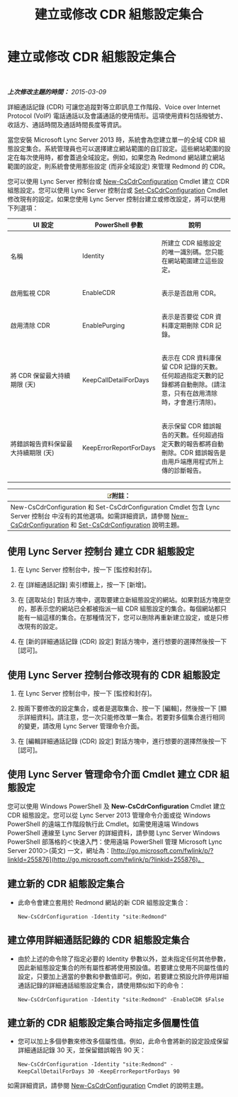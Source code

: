 ﻿---
title: 建立或修改 CDR 組態設定集合
TOCTitle: 建立或修改 CDR 組態設定集合
ms:assetid: c830be5a-2a82-468d-9c46-d3fec0f79fd0
ms:mtpsurl: https://technet.microsoft.com/zh-tw/library/JJ721878(v=OCS.15)
ms:contentKeyID: 49890308
ms.date: 08/10/2015
mtps_version: v=OCS.15
ms.translationtype: HT
---

# 建立或修改 CDR 組態設定集合

 

_**上次修改主題的時間：** 2015-03-09_

詳細通話記錄 (CDR) 可讓您追蹤對等立即訊息工作階段、Voice over Internet Protocol (VoIP) 電話通話以及會議通話的使用情形。這項使用資料包括撥號方、收話方、通話時間及通話時間長度等資訊。

當您安裝 Microsoft Lync Server 2013 時，系統會為您建立單一的全域 CDR 組態設定集合。系統管理員也可以選擇建立網站範圍的自訂設定。這些網站範圍的設定在每次使用時，都會蓋過全域設定。例如，如果您為 Redmond 網站建立網站範圍的設定，則系統會使用那些設定 (而非全域設定) 來管理 Redmond 的 CDR。

您可以使用 Lync Server 控制台或 [New-CsCdrConfiguration](new-cscdrconfiguration.md) Cmdlet 建立 CDR 組態設定。您可以使用 Lync Server 控制台或 [Set-CsCdrConfiguration](set-cscdrconfiguration.md) Cmdlet 修改現有的設定。如果您使用 Lync Server 控制台建立或修改設定，將可以使用下列選項：


<table>
<colgroup>
<col style="width: 33%" />
<col style="width: 33%" />
<col style="width: 33%" />
</colgroup>
<thead>
<tr class="header">
<th>UI 設定</th>
<th>PowerShell 參數</th>
<th>說明</th>
</tr>
</thead>
<tbody>
<tr class="odd">
<td><p>名稱</p></td>
<td><p>Identity</p></td>
<td><p>所建立 CDR 組態設定的唯一識別碼。您只能在網站範圍建立這些設定。</p></td>
</tr>
<tr class="even">
<td><p>啟用監視 CDR</p></td>
<td><p>EnableCDR</p></td>
<td><p>表示是否啟用 CDR。</p></td>
</tr>
<tr class="odd">
<td><p>啟用清除 CDR</p></td>
<td><p>EnablePurging</p></td>
<td><p>表示是否要從 CDR 資料庫定期刪除 CDR 記錄。</p></td>
</tr>
<tr class="even">
<td><p>將 CDR 保留最大持續期限 (天)</p></td>
<td><p>KeepCallDetailForDays</p></td>
<td><p>表示在 CDR 資料庫保留 CDR 記錄的天數。任何超過指定天數的記錄都將自動刪除。(請注意，只有在啟用清除時，才會進行清除)。</p></td>
</tr>
<tr class="odd">
<td><p>將錯誤報告資料保留最大持續期限 (天)</p></td>
<td><p>KeepErrorReportForDays</p></td>
<td><p>表示保留 CDR 錯誤報告的天數。任何超過指定天數的報告都將自動刪除。CDR 錯誤報告是由用戶端應用程式所上傳的診斷報告。</p></td>
</tr>
</tbody>
</table>


<table>
<thead>
<tr class="header">
<th><img src="images/Gg398811.note(OCS.15).gif" title="note" alt="note" />附註：</th>
</tr>
</thead>
<tbody>
<tr class="odd">
<td>New-CsCdrConfiguration 和 Set-CsCdrConfiguration Cmdlet 包含 Lync Server 控制台 中沒有的其他選項。如需詳細資訊，請參閱 <a href="new-cscdrconfiguration.md">New-CsCdrConfiguration</a> 和 <a href="set-cscdrconfiguration.md">Set-CsCdrConfiguration</a> 說明主題。</td>
</tr>
</tbody>
</table>


## 使用 Lync Server 控制台 建立 CDR 組態設定

1.  在 Lync Server 控制台中，按一下 \[監控和封存\]。

2.  在 \[詳細通話記錄\] 索引標籤上，按一下 \[新增\]。

3.  在 \[選取站台\] 對話方塊中，選取要建立新組態設定的網站。如果對話方塊是空的，那表示您的網站已全都被指派一組 CDR 組態設定的集合。每個網站都只能有一組這樣的集合。在那種情況下，您可以刪除再重新建立設定，或是只修改現有的設定。

4.  在 \[新的詳細通話記錄 (CDR) 設定\] 對話方塊中，進行想要的選擇然後按一下 \[認可\]。

## 使用 Lync Server 控制台修改現有的 CDR 組態設定

1.  在 Lync Server 控制台中，按一下 \[監控和封存\]。

2.  按兩下要修改的設定集合，或者是選取集合、按一下 \[編輯\]，然後按一下 \[顯示詳細資料\]。請注意，您一次只能修改單一集合。若要對多個集合進行相同的變更，請改用 Lync Server 管理命令介面。

3.  在 \[編輯詳細通話記錄 (CDR) 設定\] 對話方塊中，進行想要的選擇然後按一下 \[認可\]。

## 使用 Lync Server 管理命令介面 Cmdlet 建立 CDR 組態設定

您可以使用 Windows PowerShell 及 **New-CsCdrConfiguration** Cmdlet 建立 CDR 組態設定。您可以從 Lync Server 2013 管理命令介面或從 Windows PowerShell 的遠端工作階段執行此 Cmdlet。如需使用遠端 Windows PowerShell 連線至 Lync Server 的詳細資料，請參閱 Lync Server Windows PowerShell 部落格的＜快速入門：使用遠端 PowerShell 管理 Microsoft Lync Server 2010＞(英文) 一文，網址為：[http://go.microsoft.com/fwlink/p/?linkId=255876](http://go.microsoft.com/fwlink/p/?linkid=255876)。

## 建立新的 CDR 組態設定集合

  - 此命令會建立套用於 Redmond 網站的新 CDR 組態設定集合：
    
        New-CsCdrConfiguration -Identity "site:Redmond"

## 建立停用詳細通話記錄的 CDR 組態設定集合

  - 由於上述的命令除了指定必要的 Identity 參數以外，並未指定任何其他參數，因此新組態設定集合的所有屬性都將使用預設值。若要建立使用不同屬性值的設定，只要加上適當的參數和參數值即可。例如，若要建立預設允許停用詳細通話記錄的詳細通話組態設定集合，請使用類似如下的命令：
    
        New-CsCdrConfiguration -Identity "site:Redmond" -EnableCDR $False

## 建立新的 CDR 組態設定集合時指定多個屬性值

  - 您可以加上多個參數來修改多個屬性值。例如，此命令會將新的設定設成保留詳細通話記錄 30 天，並保留錯誤報告 90 天：
    
        New-CsCdrConfiguration -Identity "site:Redmond" -KeepCallDetailForDays 30 -KeepErrorReportForDays 90

如需詳細資訊，請參閱 [New-CsCdrConfiguration](new-cscdrconfiguration.md) Cmdlet 的說明主題。


